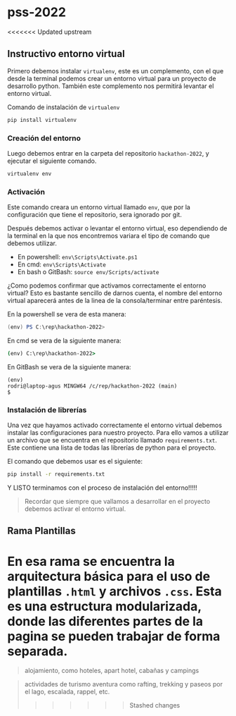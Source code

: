 # pss-2022

<<<<<<< Updated upstream
## Instructivo entorno virtual

Primero debemos instalar `virtualenv`, este es un complemento, con el que desde la terminal podemos crear un entorno virtual para un proyecto de desarrollo python. También este complemento nos permitirá levantar el entorno virtual.

Comando de instalación de `virtualenv`

```bash
pip install virtualenv
```

### Creación del entorno

Luego debemos entrar en la carpeta del repositorio `hackathon-2022`, y ejecutar el siguiente comando.

```bash
virtualenv env
```

### Activación

Este comando creara un entorno virtual llamado `env`, que por la configuración que tiene el repositorio, sera ignorado por git.

Después debemos activar o levantar el entorno virtual, eso dependiendo de la terminal en la que nos encontremos variara el tipo de comando que debemos utilizar.

- En powershell:
    `env\Scripts\Activate.ps1`
- En cmd:
    `env\Scripts\Activate`
- En bash o GitBash:
    `source env/Scripts/activate`

¿Como podemos confirmar que activamos correctamente el entorno virtual?
Esto es bastante sencillo de darnos cuenta, el nombre del entorno virtual aparecerá antes de la linea de la consola/terminar entre paréntesis.

En la powershell se vera de esta manera:

```powershell
(env) PS C:\rep\hackathon-2022>
```

En cmd se vera de la siguiente manera:

```cmd
(env) C:\rep\hackathon-2022>
```

En GitBash se vera de la siguiente manera:

```gitbash
(env) 
rodri@laptop-agus MINGW64 /c/rep/hackathon-2022 (main)
$
```

### Instalación de librerías

Una vez que hayamos activado correctamente el entorno virtual debemos instalar las configuraciones para nuestro proyecto. Para ello vamos a utilizar un archivo que se encuentra en el repositorio llamado `requirements.txt`. Este contiene una lista de todas las librerías de python para el proyecto.

El comando que debemos usar es el siguiente:

```bash
pip install -r requirements.txt
```

Y LISTO terminamos con el proceso de instalación del entorno!!!!!

> Recordar que siempre que vallamos a desarrollar en el proyecto debemos activar el entorno virtual.

## Rama Plantillas

En esa rama se encuentra la arquitectura básica para el uso de plantillas `.html` y archivos `.css`. Esta es una estructura modularizada, donde las diferentes partes de la pagina se pueden trabajar de forma separada.
=======
>alojamiento, como hoteles, apart hotel, cabañas y campings

>actividades de turismo aventura como rafting, trekking y paseos por el lago,  escalada, rappel, etc. 
>>>>>>> Stashed changes
